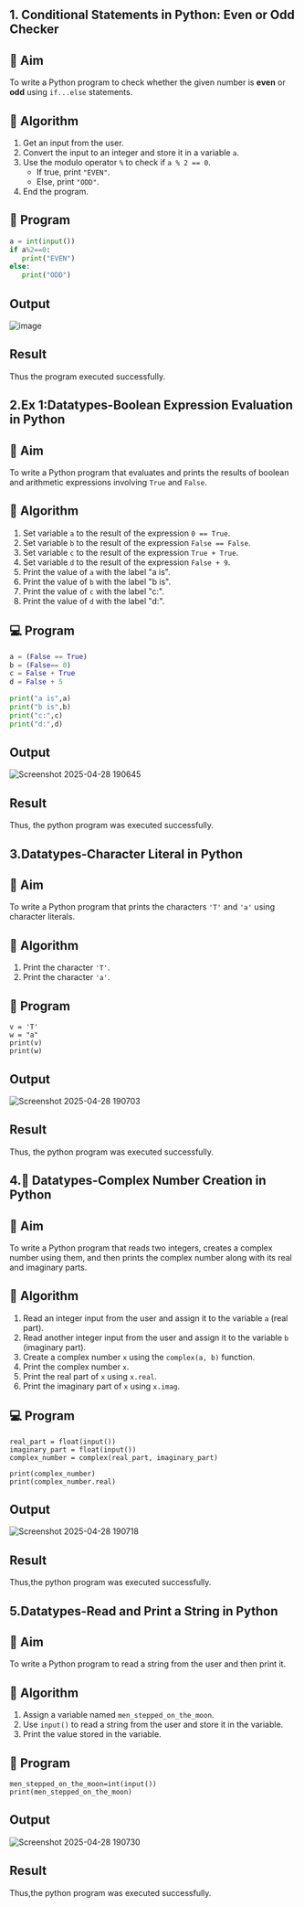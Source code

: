 ## 1. Conditional Statements in Python: Even or Odd Checker

## 🎯 Aim
To write a Python program to check whether the given number is **even** or **odd** using `if...else` statements.

## 🧠 Algorithm
1. Get an input from the user.
2. Convert the input to an integer and store it in a variable `a`.
3. Use the modulo operator `%` to check if `a % 2 == 0`.
   - If true, print `"EVEN"`.
   - Else, print `"ODD"`.
4. End the program.

## 🧾 Program
```python
a = int(input())
if a%2==0:
   print("EVEN")
else:
   print("ODD")
```
## Output

![image](https://github.com/user-attachments/assets/cf01e7dc-251e-46fe-a1a1-66664b75748a)



## Result

Thus the program executed successfully.


## 2.Ex 1:Datatypes-Boolean Expression Evaluation in Python

## 🎯 Aim
To write a Python program that evaluates and prints the results of boolean and arithmetic expressions involving `True` and `False`.

## 🧠 Algorithm
1. Set variable `a` to the result of the expression `0 == True`.
2. Set variable `b` to the result of the expression `False == False`.
3. Set variable `c` to the result of the expression `True + True`.
4. Set variable `d` to the result of the expression `False + 9`.
5. Print the value of `a` with the label "a is".
6. Print the value of `b` with the label "b is".
7. Print the value of `c` with the label "c:".
8. Print the value of `d` with the label "d:".

## 💻 Program
```python
a = (False == True)
b = (False== 0)
c = False + True
d = False + 5

print("a is",a)
print("b is",b)
print("c:",c)
print("d:",d)
```

## Output
![Screenshot 2025-04-28 190645](https://github.com/user-attachments/assets/a141ee30-9f06-4703-ba13-a41838380691)
## Result
Thus, the python program was executed successfully.


## 3.Datatypes-Character Literal in Python

## 🎯 Aim
To write a Python program that prints the characters `'T'` and `'a'` using character literals.

## 🧠 Algorithm
1. Print the character `'T'`.
2. Print the character `'a'`.

## 🧾 Program
```
v = 'T'
w = "a"
print(v)
print(w)
```
## Output
![Screenshot 2025-04-28 190703](https://github.com/user-attachments/assets/71e9266f-f97e-4d48-ba84-c7fbffc69e6b)
## Result
Thus, the python program was executed successfully.


## 4.🧮 Datatypes-Complex Number Creation in Python

## 🎯 Aim
To write a Python program that reads two integers, creates a complex number using them, and then prints the complex number along with its real and imaginary parts.

## 🧠 Algorithm
1. Read an integer input from the user and assign it to the variable `a` (real part).
2. Read another integer input from the user and assign it to the variable `b` (imaginary part).
3. Create a complex number `x` using the `complex(a, b)` function.
4. Print the complex number `x`.
5. Print the real part of `x` using `x.real`.
6. Print the imaginary part of `x` using `x.imag`.

## 💻 Program
```
real_part = float(input())
imaginary_part = float(input())
complex_number = complex(real_part, imaginary_part)

print(complex_number)
print(complex_number.real)
```
## Output
![Screenshot 2025-04-28 190718](https://github.com/user-attachments/assets/54a48a7f-2648-4e4e-855f-0044b5fc793d)
## Result
Thus,the python program was executed successfully.


## 5.Datatypes-Read and Print a String in Python

## 🎯 Aim
To write a Python program to read a string from the user and then print it.

## 🧠 Algorithm
1. Assign a variable named `men_stepped_on_the_moon`.
2. Use `input()` to read a string from the user and store it in the variable.
3. Print the value stored in the variable.

## 🧾 Program
```
men_stepped_on_the_moon=int(input())
print(men_stepped_on_the_moon)
```
## Output
![Screenshot 2025-04-28 190730](https://github.com/user-attachments/assets/fadb8920-9da4-4af5-84b0-93e7f47f67c9)
## Result
Thus,the python program was executed successfully.
